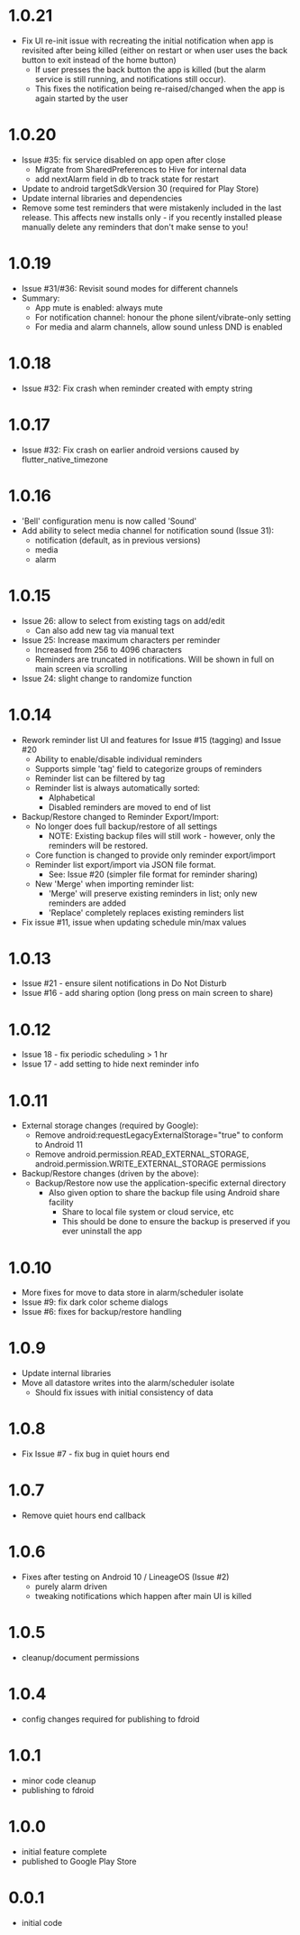 # 1.0.21
- Fix UI re-init issue with recreating the initial notification
  when app is revisited after being killed (either on restart
  or when user uses the back button to exit instead of the
  home button)
    - If user presses the back button the app is killed (but
      the alarm service is still running, and notifications
      still occur).
    - This fixes the notification being re-raised/changed
      when the app is again started by the user

# 1.0.20
- Issue #35: fix service disabled on app open after close
    - Migrate from SharedPreferences to Hive for internal data
    - add nextAlarm field in db to track state for restart
- Update to android targetSdkVersion 30 (required for Play Store)
- Update internal libraries and dependencies
- Remove some test reminders that were mistakenly included in the
  last release. This affects new installs only - if you recently
  installed please manually delete any reminders that don't make
  sense to you!

# 1.0.19
- Issue #31/#36: Revisit sound modes for different channels
- Summary:
    - App mute is enabled: always mute
    - For notification channel: honour the phone silent/vibrate-only setting
    - For media and alarm channels, allow sound unless DND is enabled

# 1.0.18
- Issue #32: Fix crash when reminder created with empty string

# 1.0.17
- Issue #32: Fix crash on earlier android versions caused by flutter_native_timezone

# 1.0.16
- 'Bell' configuration menu is now called 'Sound'
- Add ability to select media channel for notification sound (Issue 31):
    - notification (default, as in previous versions)
    - media
    - alarm

# 1.0.15
- Issue 26: allow to select from existing tags on add/edit
    - Can also add new tag via manual text
- Issue 25: Increase maximum characters per reminder
    - Increased from 256 to 4096 characters
    - Reminders are truncated in notifications. Will be
      shown in full on main screen via scrolling
- Issue 24: slight change to randomize function

# 1.0.14
- Rework reminder list UI and features for Issue #15 (tagging) and Issue #20
    - Ability to enable/disable individual reminders
    - Supports simple 'tag' field to categorize groups of reminders
    - Reminder list can be filtered by tag
    - Reminder list is always automatically sorted:
        - Alphabetical
        - Disabled reminders are moved to end of list
- Backup/Restore changed to Reminder Export/Import:
    - No longer does full backup/restore of all settings
        - NOTE: Existing backup files will still work - however, only the reminders will be restored.
    - Core function is changed to provide only reminder export/import
    - Reminder list export/import via JSON file format.
        - See: Issue #20 (simpler file format for reminder sharing)
    - New 'Merge' when importing reminder list:
        - 'Merge' will preserve existing reminders in list; only new reminders are added
        - 'Replace' completely replaces existing reminders list
- Fix issue #11, issue when updating schedule min/max values

# 1.0.13
- Issue #21 - ensure silent notifications in Do Not Disturb
- Issue #16 - add sharing option (long press on main screen to share)

# 1.0.12
- Issue 18 - fix periodic scheduling > 1 hr
- Issue 17 - add setting to hide next reminder info

# 1.0.11
- External storage changes (required by Google):
  - Remove android:requestLegacyExternalStorage="true" to conform to Android 11
  - Remove android.permission.READ_EXTERNAL_STORAGE, android.permission.WRITE_EXTERNAL_STORAGE permissions
- Backup/Restore changes (driven by the above):
  - Backup/Restore now use the application-specific external directory
    - Also given option to share the backup file using Android share facility
      - Share to local file system or cloud service, etc
      - This should be done to ensure the backup is preserved if you ever uninstall the app

# 1.0.10
- More fixes for move to data store in alarm/scheduler isolate
- Issue #9: fix dark color scheme dialogs
- Issue #6: fixes for backup/restore handling

# 1.0.9
- Update internal libraries
- Move all datastore writes into the alarm/scheduler isolate
  - Should fix issues with initial consistency of data

# 1.0.8
- Fix Issue #7 - fix bug in quiet hours end

# 1.0.7
- Remove quiet hours end callback

# 1.0.6
- Fixes after testing on Android 10 / LineageOS (Issue #2)
  - purely alarm driven
  - tweaking notifications which happen after main UI is killed

# 1.0.5
- cleanup/document permissions

# 1.0.4
- config changes required for publishing to fdroid

# 1.0.1
- minor code cleanup
- publishing to fdroid

# 1.0.0
- initial feature complete
- published to Google Play Store

# 0.0.1
- initial code
